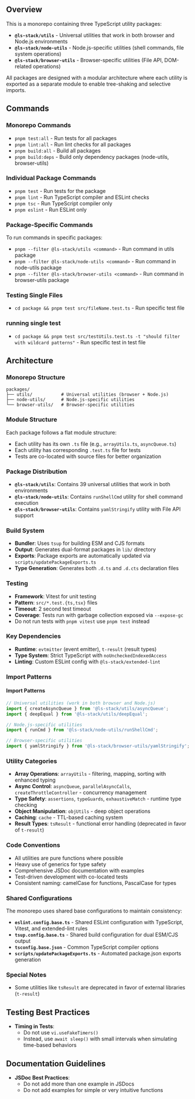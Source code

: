 ## Overview

This is a monorepo containing three TypeScript utility packages:

- **`@ls-stack/utils`** - Universal utilities that work in both browser and Node.js environments
- **`@ls-stack/node-utils`** - Node.js-specific utilities (shell commands, file system operations)
- **`@ls-stack/browser-utils`** - Browser-specific utilities (File API, DOM-related operations)

All packages are designed with a modular architecture where each utility is exported as a separate module to enable tree-shaking and selective imports.

## Commands

### Monorepo Commands

- `pnpm test:all` - Run tests for all packages
- `pnpm lint:all` - Run lint checks for all packages
- `pnpm build:all` - Build all packages
- `pnpm build:deps` - Build only dependency packages (node-utils, browser-utils)

### Individual Package Commands

- `pnpm test` - Run tests for the package
- `pnpm lint` - Run TypeScript compiler and ESLint checks
- `pnpm tsc` - Run TypeScript compiler only
- `pnpm eslint` - Run ESLint only

### Package-Specific Commands

To run commands in specific packages:

- `pnpm --filter @ls-stack/utils <command>` - Run command in utils package
- `pnpm --filter @ls-stack/node-utils <command>` - Run command in node-utils package
- `pnpm --filter @ls-stack/browser-utils <command>` - Run command in browser-utils package

### Testing Single Files

- `cd package && pnpm test src/fileName.test.ts` - Run specific test file

### running single test

- `cd package && pnpm test src/testUtils.test.ts -t "should filter with wildcard patterns"` - Run specific test in test file

## Architecture

### Monorepo Structure

```
packages/
├── utils/           # Universal utilities (browser + Node.js)
├── node-utils/      # Node.js-specific utilities
└── browser-utils/   # Browser-specific utilities
```

### Module Structure

Each package follows a flat module structure:

- Each utility has its own `.ts` file (e.g., `arrayUtils.ts`, `asyncQueue.ts`)
- Each utility has corresponding `.test.ts` file for tests
- Tests are co-located with source files for better organization

### Package Distribution

- **`@ls-stack/utils`**: Contains 39 universal utilities that work in both environments
- **`@ls-stack/node-utils`**: Contains `runShellCmd` utility for shell command execution
- **`@ls-stack/browser-utils`**: Contains `yamlStringify` utility with File API support

### Build System

- **Bundler**: Uses `tsup` for building ESM and CJS formats
- **Output**: Generates dual-format packages in `lib/` directory
- **Exports**: Package exports are automatically updated via `scripts/updatePackageExports.ts`
- **Type Generation**: Generates both `.d.ts` and `.d.cts` declaration files

### Testing

- **Framework**: Vitest for unit testing
- **Pattern**: `src/*.test.{ts,tsx}` files
- **Timeout**: 2 second test timeout
- **Coverage**: Tests run with garbage collection exposed via `--expose-gc`
- Do not run tests with `pnpm vitest` use `pnpm test` instead

### Key Dependencies

- **Runtime**: `evtmitter` (event emitter), `t-result` (result types)
- **Type System**: Strict TypeScript with `noUncheckedIndexedAccess`
- **Linting**: Custom ESLint config with `@ls-stack/extended-lint`

### Import Patterns

#### Import Patterns

```typescript
// Universal utilities (work in both browser and Node.js)
import { createAsyncQueue } from '@ls-stack/utils/asyncQueue';
import { deepEqual } from '@ls-stack/utils/deepEqual';

// Node.js-specific utilities
import { runCmd } from '@ls-stack/node-utils/runShellCmd';

// Browser-specific utilities
import { yamlStringify } from '@ls-stack/browser-utils/yamlStringify';
```

### Utility Categories

- **Array Operations**: `arrayUtils` - filtering, mapping, sorting with enhanced typing
- **Async Control**: `asyncQueue`, `parallelAsyncCalls`, `createThrottleController` - concurrency management
- **Type Safety**: `assertions`, `typeGuards`, `exhaustiveMatch` - runtime type checking
- **Object Manipulation**: `objUtils` - deep object operations
- **Caching**: `cache` - TTL-based caching system
- **Result Types**: `tsResult` - functional error handling (deprecated in favor of `t-result`)

### Code Conventions

- All utilities are pure functions where possible
- Heavy use of generics for type safety
- Comprehensive JSDoc documentation with examples
- Test-driven development with co-located tests
- Consistent naming: camelCase for functions, PascalCase for types

### Shared Configurations

The monorepo uses shared base configurations to maintain consistency:

- **`eslint.config.base.ts`** - Shared ESLint configuration with TypeScript, Vitest, and extended-lint rules
- **`tsup.config.base.ts`** - Shared build configuration for dual ESM/CJS output
- **`tsconfig.base.json`** - Common TypeScript compiler options
- **`scripts/updatePackageExports.ts`** - Automated package.json exports generation

### Special Notes

- Some utilities like `tsResult` are deprecated in favor of external libraries (`t-result`)

## Testing Best Practices

- **Timing in Tests**:
  - Do not use `vi.useFakeTimers()`
  - Instead, use `await sleep()` with small intervals when simulating time-based behaviors

## Documentation Guidelines

- **JSDoc Best Practices**:
  - Do not add more than one example in JSDocs
  - Do not add examples for simple or very intuitive functions

```

```
